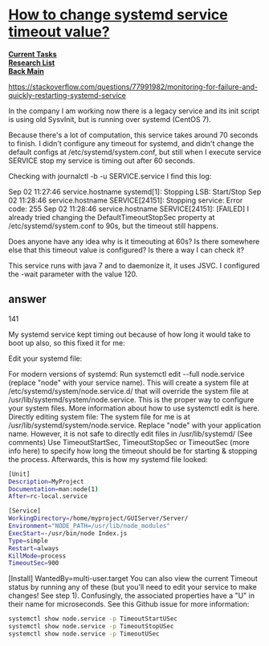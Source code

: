 # **[How to change systemd service timeout value?](https://unix.stackexchange.com/questions/227017/how-to-change-systemd-service-timeout-value)**

**[Current Tasks](../../../a_status/current_tasks.md)**\
**[Research List](../../research_list.md)**\
**[Back Main](../../../README.md)**

<https://stackoverflow.com/questions/77991982/monitoring-for-failure-and-quickly-restarting-systemd-service>

In the company I am working now there is a legacy service and its init script is using old SysvInit, but is running over systemd (CentOS 7).

Because there's a lot of computation, this service takes around 70 seconds to finish. I didn't configure any timeout for systemd, and didn't change the default configs at /etc/systemd/system.conf, but still when I execute service SERVICE stop my service is timing out after 60 seconds.

Checking with journalctl -b -u SERVICE.service I find this log:

Sep 02 11:27:46 service.hostname systemd[1]: Stopping LSB: Start/Stop
Sep 02 11:28:46 service.hostname SERVICE[24151]: Stopping service: Error code: 255
Sep 02 11:28:46 service.hostname SERVICE[24151]: [FAILED]
I already tried changing the DefaultTimeoutStopSec property at /etc/systemd/system.conf to 90s, but the timeout still happens.

Does anyone have any idea why is it timeouting at 60s? Is there somewhere else that this timeout value is configured? Is there a way I can check it?

This service runs with java 7 and to daemonize it, it uses JSVC. I configured the -wait parameter with the value 120.

## answer

141

My systemd service kept timing out because of how long it would take to boot up also, so this fixed it for me:

Edit your systemd file:

For modern versions of systemd: Run systemctl edit --full node.service (replace "node" with your service name).
This will create a system file at /etc/systemd/system/node.service.d/ that will override the system file at /usr/lib/systemd/system/node.service. This is the proper way to configure your system files. More information about how to use systemctl edit is here.
Directly editing system file: The system file for me is at /usr/lib/systemd/system/node.service. Replace "node" with your application name. However, it is not safe to directly edit files in /usr/lib/systemd/ (See comments)
Use TimeoutStartSec, TimeoutStopSec or TimeoutSec (more info here) to specify how long the timeout should be for starting & stopping the process. Afterwards, this is how my systemd file looked:

```bash
[Unit]
Description=MyProject
Documentation=man:node(1)
After=rc-local.service

[Service]
WorkingDirectory=/home/myproject/GUIServer/Server/
Environment="NODE_PATH=/usr/lib/node_modules"
ExecStart=-/usr/bin/node Index.js
Type=simple
Restart=always
KillMode=process
TimeoutSec=900
```

[Install]
WantedBy=multi-user.target
You can also view the current Timeout status by running any of these (but you'll need to edit your service to make changes! See step 1). Confusingly, the associated properties have a "U" in their name for microseconds. See this Github issue for more information:

```bash
systemctl show node.service -p TimeoutStartUSec
systemctl show node.service -p TimeoutStopUSec
systemctl show node.service -p TimeoutUSec
```

